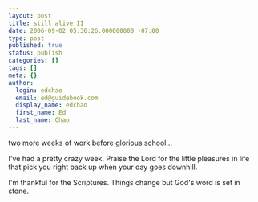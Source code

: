 ```yaml
---
layout: post
title: still alive II
date: 2006-09-02 05:36:26.000000000 -07:00
type: post
published: true
status: publish
categories: []
tags: []
meta: {}
author:
  login: edchao
  email: ed@guidebook.com
  display_name: edchao
  first_name: Ed
  last_name: Chao
---
```

<p>two more weeks of work before glorious school...</p>
<p>I've had a pretty crazy week.  Praise the Lord for the little pleasures in life that pick you right back up when your day goes downhill.</p>
<p>I'm thankful for the Scriptures.  Things change but God's word is set in stone.</p>
